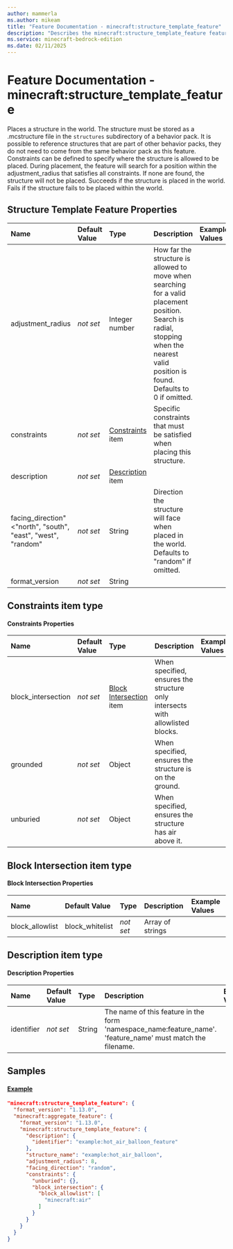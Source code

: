 ```yaml
---
author: mammerla
ms.author: mikeam
title: "Feature Documentation - minecraft:structure_template_feature"
description: "Describes the minecraft:structure_template_feature feature type"
ms.service: minecraft-bedrock-edition
ms.date: 02/11/2025 
---
```


# Feature Documentation - minecraft:structure_template_feature

Places a structure in the world. The structure must be stored as a .mcstructure file in the `structures` subdirectory of a behavior pack. It is possible to reference structures that are part of other behavior packs, they do not need to come from the same behavior pack as this feature. Constraints can be defined to specify where the structure is allowed to be placed. During placement, the feature will search for a position within the adjustment_radius that satisfies all constraints. If none are found, the structure will not be placed. Succeeds if the structure is placed in the world. Fails if the structure fails to be placed within the world.


## Structure Template Feature Properties

|Name       |Default Value |Type |Description |Example Values |
|:----------|:-------------|:----|:-----------|:------------- |
| adjustment_radius | *not set* | Integer number | How far the structure is allowed to move when searching for a valid placement position. Search is radial, stopping when the nearest valid position is found. Defaults to 0 if omitted. |  | 
| constraints | *not set* | [Constraints](#constraints-item-type) item | Specific constraints that must be satisfied when placing this structure. |  | 
| description | *not set* | [Description](#description-item-type) item |  |  | 
| facing_direction"<"north", "south", "east", "west", "random" | *not set* | String | Direction the structure will face when placed in the world. Defaults to "random" if omitted. |  | 
| format_version | *not set* | String |  |  | 

## Constraints item type

#### Constraints Properties

|Name       |Default Value |Type |Description |Example Values |
|:----------|:-------------|:----|:-----------|:------------- |
| block_intersection | *not set* | [Block Intersection](#block-intersection-item-type) item | When specified, ensures the structure only intersects with allowlisted blocks. |  | 
| grounded | *not set* | Object | When specified, ensures the structure is on the ground. |  | 
| unburied | *not set* | Object | When specified, ensures the structure has air above it. |  | 

## Block Intersection item type

#### Block Intersection Properties

|Name       |Default Value |Type |Description |Example Values |
|:----------|:-------------|:----|:-----------|:------------- |
| block_allowlist|block_whitelist | *not set* | Array of strings |  |  | 

## Description item type

#### Description Properties

|Name       |Default Value |Type |Description |Example Values |
|:----------|:-------------|:----|:-----------|:------------- |
| identifier | *not set* | String | The name of this feature in the form 'namespace_name:feature_name'. 'feature_name' must match the filename. |  | 

## Samples

#### [Example](example)


```json
"minecraft:structure_template_feature": {
  "format_version": "1.13.0",
  "minecraft:aggregate_feature": {
    "format_version": "1.13.0",
    "minecraft:structure_template_feature": {
      "description": {
        "identifier": "example:hot_air_balloon_feature"
      },
      "structure_name": "example:hot_air_balloon",
      "adjustment_radius": 8,
      "facing_direction": "random",
      "constraints": {
        "unburied": {},
        "block_intersection": {
          "block_allowlist": [
            "minecraft:air"
          ]
        }
      }
    }
  }
}
```

